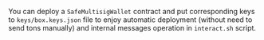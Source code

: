 You can deploy a `SafeMultisigWallet` contract and put corresponding
keys to `keys/box.keys.json` file to enjoy automatic deployment
(without need to send tons manually) and internal messages operation
in `interact.sh` script.